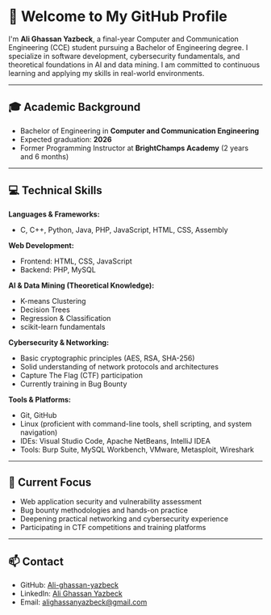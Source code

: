 # 👋 Welcome to My GitHub Profile

I'm **Ali Ghassan Yazbeck**, a final-year Computer and Communication Engineering (CCE) student pursuing a Bachelor of Engineering degree. I specialize in software development, cybersecurity fundamentals, and theoretical foundations in AI and data mining. I am committed to continuous learning and applying my skills in real-world environments.

---

## 🎓 Academic Background

- Bachelor of Engineering in **Computer and Communication Engineering**  
- Expected graduation: **2026**  
- Former Programming Instructor at **BrightChamps Academy** (2 years and 6 months)

---

## 💻 Technical Skills

**Languages & Frameworks:**  
- C, C++, Python, Java, PHP, JavaScript, HTML, CSS, Assembly

**Web Development:**  
- Frontend: HTML, CSS, JavaScript  
- Backend: PHP, MySQL

**AI & Data Mining (Theoretical Knowledge):**  
- K-means Clustering  
- Decision Trees  
- Regression & Classification  
- scikit-learn fundamentals

**Cybersecurity & Networking:**  
- Basic cryptographic principles (AES, RSA, SHA-256)  
- Solid understanding of network protocols and architectures  
- Capture The Flag (CTF) participation  
- Currently training in Bug Bounty

**Tools & Platforms:**  
- Git, GitHub  
- Linux (proficient with command-line tools, shell scripting, and system navigation)  
- IDEs: Visual Studio Code, Apache NetBeans, IntelliJ IDEA  
- Tools: Burp Suite, MySQL Workbench, VMware, Metasploit, Wireshark

---

## 🔐 Current Focus

- Web application security and vulnerability assessment  
- Bug bounty methodologies and hands-on practice  
- Deepening practical networking and cybersecurity experience  
- Participating in CTF competitions and training platforms

---

## 📫 Contact

- GitHub: [Ali-ghassan-yazbeck](https://github.com/Ali-ghassan-yazbeck)  
- LinkedIn: [Ali Ghassan Yazbeck](https://www.linkedin.com/in/ali-yazbeck-4abb18265/)  
- Email: alighassanyazbeck@gmail.com
